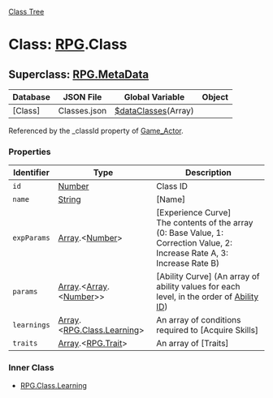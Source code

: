 [Class Tree](index.md)

# Class: [RPG](RPG.md).Class

## Superclass: [RPG.MetaData](RPG.MetaData.md)

| Database    | JSON File     | Global Variable                         | Object        |
|-------------|----------------|----------------------------------------|---------------|
| [Class]     | Classes.json   | [$dataClasses](global.md#dataclasses-arrayrpgclass)(Array) |               |

Referenced by the _classId property of [Game_Actor](Game_Actor.md).

### Properties

| Identifier   | Type                                     | Description                                                                                                          |
|--------------|------------------------------------------|----------------------------------------------------------------------------------------------------------------------|
| `id`         | [Number](Number.md)                     | Class ID                                                                                                            |
| `name`       | [String](String.md)                     | [Name]                                                                                                             |
| `expParams`  | [Array](Array.md).&lt;[Number](Number.md)&gt; | [Experience Curve]<br />The contents of the array (0: Base Value, 1: Correction Value, 2: Increase Rate A, 3: Increase Rate B) |
| `params`     | [Array](Array.md).&lt;[Array](Array.md).&lt;[Number](Number.md)&gt;&gt; | [Ability Curve] (An array of ability values for each level, in the order of [Ability ID](RPG.Enemy.md#ability-id)) |
| `learnings`  | [Array](Array.md).&lt;[RPG.Class.Learning](RPG.Class.Learning.md)&gt; | An array of conditions required to [Acquire Skills]                                                               |
| `traits`     | [Array](Array.md).&lt;[RPG.Trait](RPG.Trait.md)&gt; | An array of [Traits]                                                                                              |

### Inner Class

* [RPG.Class.Learning](RPG.Class.Learning.md)
